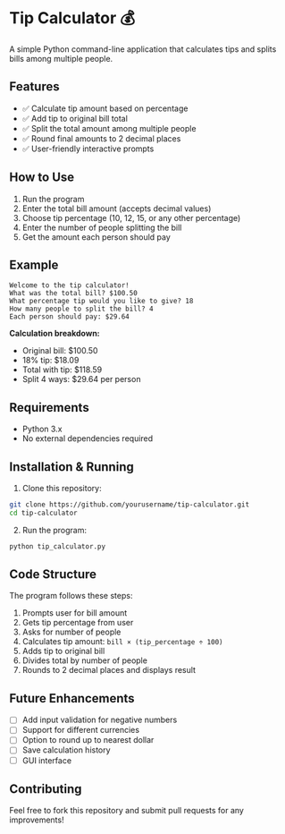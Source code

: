 # Tip Calculator 💰

A simple Python command-line application that calculates tips and splits bills among multiple people.

## Features

- ✅ Calculate tip amount based on percentage
- ✅ Add tip to original bill total
- ✅ Split the total amount among multiple people
- ✅ Round final amounts to 2 decimal places
- ✅ User-friendly interactive prompts

## How to Use

1. Run the program
2. Enter the total bill amount (accepts decimal values)
3. Choose tip percentage (10, 12, 15, or any other percentage)
4. Enter the number of people splitting the bill
5. Get the amount each person should pay

## Example

```
Welcome to the tip calculator!
What was the total bill? $100.50
What percentage tip would you like to give? 18
How many people to split the bill? 4
Each person should pay: $29.64
```

**Calculation breakdown:**
- Original bill: $100.50
- 18% tip: $18.09
- Total with tip: $118.59
- Split 4 ways: $29.64 per person

## Requirements

- Python 3.x
- No external dependencies required

## Installation & Running

1. Clone this repository:
```bash
git clone https://github.com/yourusername/tip-calculator.git
cd tip-calculator
```

2. Run the program:
```bash
python tip_calculator.py
```

## Code Structure

The program follows these steps:
1. Prompts user for bill amount
2. Gets tip percentage from user
3. Asks for number of people
4. Calculates tip amount: `bill × (tip_percentage ÷ 100)`
5. Adds tip to original bill
6. Divides total by number of people
7. Rounds to 2 decimal places and displays result

## Future Enhancements

- [ ] Add input validation for negative numbers
- [ ] Support for different currencies
- [ ] Option to round up to nearest dollar
- [ ] Save calculation history
- [ ] GUI interface

## Contributing

Feel free to fork this repository and submit pull requests for any improvements!
